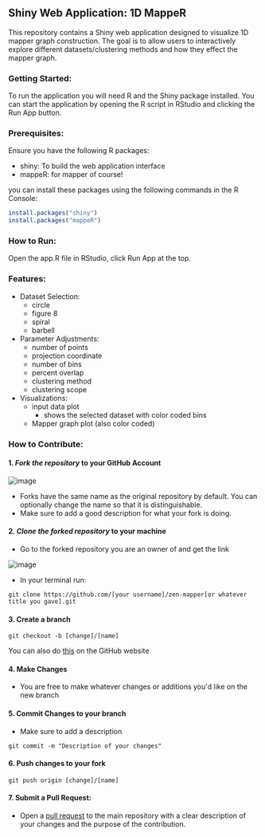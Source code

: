 ## Shiny Web Application: 1D MappeR

This repository contains a Shiny web application designed to visualize 1D mapper graph construction. The goal is to allow users to interactively explore different datasets/clustering methods and how they effect the mapper graph.

### Getting Started:
To run the application you will need R and the Shiny package installed. You can start the application by opening the R script in RStudio and clicking the Run App button.

### Prerequisites:
Ensure you have the following R packages:
- shiny: To build the web application interface
- mappeR: for mapper of course!

you can install these packages using the following commands in the R Console:
```R
install.packages("shiny")
install.packages("mappeR")
```
### How to Run:
Open the app.R file in RStudio, click Run App at the top.

### Features:
- Dataset Selection:
  - circle
  - figure 8
  - spiral
  - barbell
- Parameter Adjustments:
  - number of points
  - projection coordinate
  - number of bins
  - percent overlap
  - clustering method
  - clustering scope
- Visualizations:
  - input data plot
    - shows the selected dataset with color coded bins
  - Mapper graph plot (also color coded)


### How to Contribute:

#### 1. _Fork the repository_ to your GitHub Account

![image](https://github.com/user-attachments/assets/1ef9f591-55b8-487b-95b7-2ab8af6e9783)

  - Forks have the same name as the original repository by default. You can optionally change the name so that it is distinguishable.
  - Make sure to add a good description for what your fork is doing.

#### 2. _Clone the forked repository_ to your machine

- Go to the forked repository you are an owner of and get the link

![image](https://github.com/user-attachments/assets/efe8c6a8-2741-4933-8c56-39c3b5921502)

- In your terminal run:
```shell
git clone https://github.com/[your username]/zen-mapper[or whatever title you gave].git
``` 

#### 3. Create a branch
```shell
git checkout -b [change]/[name]
``` 
You can also do [this](https://docs.github.com/en/pull-requests/collaborating-with-pull-requests/proposing-changes-to-your-work-with-pull-requests/creating-and-deleting-branches-within-your-repository) on the GitHub website

#### 4. Make Changes
- You are free to make whatever changes or additions you'd like on the new branch

#### 5. Commit Changes to your branch
- Make sure to add a description
```shell
git commit -m "Description of your changes"
``` 

#### 6. Push changes to your fork

```shell
git push origin [change]/[name]
```

#### 7. Submit a Pull Request:

- Open a [pull request](https://docs.github.com/en/pull-requests/collaborating-with-pull-requests/proposing-changes-to-your-work-with-pull-requests/creating-a-pull-request#creating-the-pull-request) to the main repository with a clear description of your changes and the purpose of the contribution.
